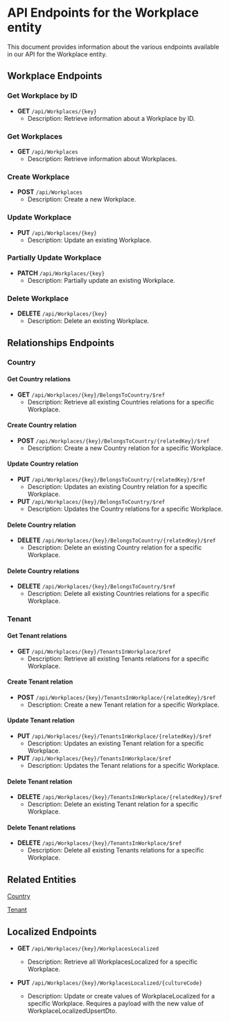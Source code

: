 # API Endpoints for the Workplace entity

This document provides information about the various endpoints available in our API for the Workplace entity.

## Workplace Endpoints

### Get Workplace by ID
- **GET** `/api/Workplaces/{key}`
  - Description: Retrieve information about a Workplace by ID.
  
### Get Workplaces
- **GET** `/api/Workplaces`
  - Description: Retrieve information about Workplaces.

### Create Workplace
- **POST** `/api/Workplaces`
  - Description: Create a new Workplace.

### Update Workplace
- **PUT** `/api/Workplaces/{key}`
  - Description: Update an existing Workplace.

### Partially Update Workplace
- **PATCH** `/api/Workplaces/{key}`
  - Description: Partially update an existing Workplace.
 
### Delete Workplace
- **DELETE** `/api/Workplaces/{key}`
  - Description: Delete an existing Workplace.

## Relationships Endpoints

### Country

#### Get Country relations
- **GET** `/api/Workplaces/{key}/BelongsToCountry/$ref`
  - Description: Retrieve all existing Countries relations for a specific Workplace.
  
#### Create Country relation
- **POST** `/api/Workplaces/{key}/BelongsToCountry/{relatedKey}/$ref`
  - Description: Create a new Country relation for a specific Workplace.
  
#### Update Country relation
- **PUT** `/api/Workplaces/{key}/BelongsToCountry/{relatedKey}/$ref`
  - Description: Updates an existing Country relation for a specific Workplace.
- **PUT** `/api/Workplaces/{key}/BelongsToCountry/$ref`
  - Description: Updates the Country relations for a specific Workplace.

#### Delete Country relation
- **DELETE** `/api/Workplaces/{key}/BelongsToCountry/{relatedKey}/$ref`
  - Description: Delete an existing Country relation for a specific Workplace.

#### Delete Country relations
- **DELETE** `/api/Workplaces/{key}/BelongsToCountry/$ref`
  - Description: Delete all existing Countries relations for a specific Workplace.

### Tenant

#### Get Tenant relations
- **GET** `/api/Workplaces/{key}/TenantsInWorkplace/$ref`
  - Description: Retrieve all existing Tenants relations for a specific Workplace.
  
#### Create Tenant relation
- **POST** `/api/Workplaces/{key}/TenantsInWorkplace/{relatedKey}/$ref`
  - Description: Create a new Tenant relation for a specific Workplace.
  
#### Update Tenant relation
- **PUT** `/api/Workplaces/{key}/TenantsInWorkplace/{relatedKey}/$ref`
  - Description: Updates an existing Tenant relation for a specific Workplace.
- **PUT** `/api/Workplaces/{key}/TenantsInWorkplace/$ref`
  - Description: Updates the Tenant relations for a specific Workplace.

#### Delete Tenant relation
- **DELETE** `/api/Workplaces/{key}/TenantsInWorkplace/{relatedKey}/$ref`
  - Description: Delete an existing Tenant relation for a specific Workplace.

#### Delete Tenant relations
- **DELETE** `/api/Workplaces/{key}/TenantsInWorkplace/$ref`
  - Description: Delete all existing Tenants relations for a specific Workplace.

## Related Entities

[Country](CountryEndpoints.md)

[Tenant](TenantEndpoints.md)

## Localized Endpoints

- **GET** `/api/Workplaces/{key}/WorkplacesLocalized`
  - Description: Retrieve all WorkplacesLocalized for a specific Workplace.

- **PUT** `/api/Workplaces/{key}/WorkplacesLocalized/{cultureCode}`
    - Description: Update or create values of WorkplaceLocalized for a specific Workplace. Requires a payload with the new value of WorkplaceLocalizedUpsertDto.
